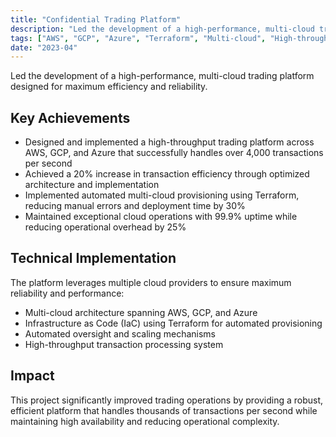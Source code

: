 ```yaml
---
title: "Confidential Trading Platform"
description: "Led the development of a high-performance, multi-cloud trading platform designed for maximum efficiency and reliability."
tags: ["AWS", "GCP", "Azure", "Terraform", "Multi-cloud", "High-throughput"]
date: "2023-04"
---
```


Led the development of a high-performance, multi-cloud trading platform designed for maximum efficiency and reliability.

## Key Achievements

- Designed and implemented a high-throughput trading platform across AWS, GCP, and Azure that successfully handles over 4,000 transactions per second
- Achieved a 20% increase in transaction efficiency through optimized architecture and implementation
- Implemented automated multi-cloud provisioning using Terraform, reducing manual errors and deployment time by 30%
- Maintained exceptional cloud operations with 99.9% uptime while reducing operational overhead by 25%

## Technical Implementation

The platform leverages multiple cloud providers to ensure maximum reliability and performance:

- Multi-cloud architecture spanning AWS, GCP, and Azure
- Infrastructure as Code (IaC) using Terraform for automated provisioning
- Automated oversight and scaling mechanisms
- High-throughput transaction processing system

## Impact

This project significantly improved trading operations by providing a robust, efficient platform that handles thousands of transactions per second while maintaining high availability and reducing operational complexity.
